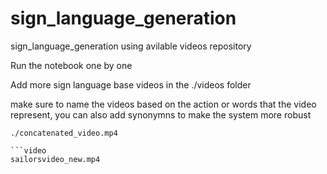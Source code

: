 # sign_language_generation
sign_language_generation using avilable videos repository

Run the notebook one by one 

Add more sign language base videos in the ./videos folder 

make sure to name the videos based on the action or words that the video represent, you can also add synonymns to make the system more robust 

```video
./concatenated_video.mp4

```video
sailorsvideo_new.mp4

